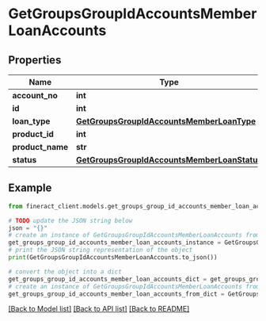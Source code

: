 # GetGroupsGroupIdAccountsMemberLoanAccounts


## Properties

Name | Type | Description | Notes
------------ | ------------- | ------------- | -------------
**account_no** | **int** |  | [optional] 
**id** | **int** |  | [optional] 
**loan_type** | [**GetGroupsGroupIdAccountsMemberLoanType**](GetGroupsGroupIdAccountsMemberLoanType.md) |  | [optional] 
**product_id** | **int** |  | [optional] 
**product_name** | **str** |  | [optional] 
**status** | [**GetGroupsGroupIdAccountsMemberLoanStatus**](GetGroupsGroupIdAccountsMemberLoanStatus.md) |  | [optional] 

## Example

```python
from fineract_client.models.get_groups_group_id_accounts_member_loan_accounts import GetGroupsGroupIdAccountsMemberLoanAccounts

# TODO update the JSON string below
json = "{}"
# create an instance of GetGroupsGroupIdAccountsMemberLoanAccounts from a JSON string
get_groups_group_id_accounts_member_loan_accounts_instance = GetGroupsGroupIdAccountsMemberLoanAccounts.from_json(json)
# print the JSON string representation of the object
print(GetGroupsGroupIdAccountsMemberLoanAccounts.to_json())

# convert the object into a dict
get_groups_group_id_accounts_member_loan_accounts_dict = get_groups_group_id_accounts_member_loan_accounts_instance.to_dict()
# create an instance of GetGroupsGroupIdAccountsMemberLoanAccounts from a dict
get_groups_group_id_accounts_member_loan_accounts_from_dict = GetGroupsGroupIdAccountsMemberLoanAccounts.from_dict(get_groups_group_id_accounts_member_loan_accounts_dict)
```
[[Back to Model list]](../README.md#documentation-for-models) [[Back to API list]](../README.md#documentation-for-api-endpoints) [[Back to README]](../README.md)


